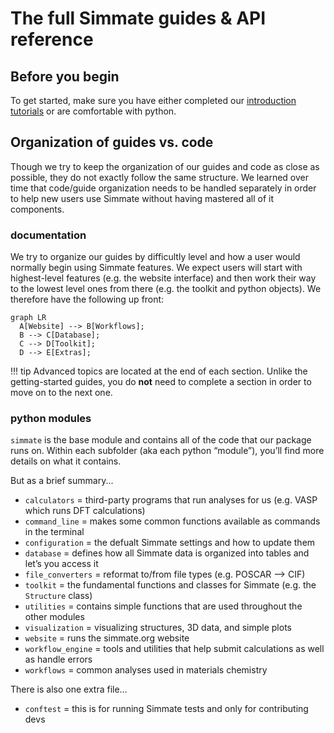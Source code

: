 
# The full Simmate guides & API reference

## Before you begin

To get started, make sure you have either completed our [introduction tutorials](https://jacksund.github.io/simmate/getting_started/overview/)
or are comfortable with python.


## Organization of guides vs. code

Though we try to keep the organization of our guides and code as close as possible, they do not exactly follow the same structure. We learned over time that code/guide organization needs to be handled separately in order to help new users use Simmate without having mastered all of it components.

### documentation

We try to organize our guides by difficultly level and how a user would normally
begin using Simmate features. We expect users will start with highest-level features
(e.g. the website interface) and then work their way to the lowest level ones
from there (e.g. the toolkit and python objects). We therefore have the following
up front:

``` mermaid
graph LR
  A[Website] --> B[Workflows];
  B --> C[Database];
  C --> D[Toolkit];
  D --> E[Extras];
```

!!! tip
    Advanced topics are located at the end of each section. Unlike the 
    getting-started guides, you do **not** need to complete a section in order 
    to move on to the next one.

### python modules

`simmate` is the base module and contains all of the code that our package runs on. Within each subfolder (aka each python “module”), you’ll find more details on what it contains.

But as a brief summary...

- `calculators` = third-party programs that run analyses for us (e.g. VASP which runs DFT calculations)
- `command_line` = makes some common functions available as commands in the terminal
- `configuration` = the defualt Simmate settings and how to update them 
- `database` = defines how all Simmate data is organized into tables and let’s you access it 
- `file_converters` = reformat to/from file types (e.g. POSCAR –> CIF)
- `toolkit` = the fundamental functions and classes for Simmate (e.g. the `Structure` class)
- `utilities` = contains simple functions that are used throughout the other modules
- `visualization` = visualizing structures, 3D data, and simple plots
- `website` = runs the simmate.org website 
- `workflow_engine` = tools and utilities that help submit calculations as well as handle errors
- `workflows` = common analyses used in materials chemistry

There is also one extra file…

- `conftest` = this is for running Simmate tests and only for contributing devs


